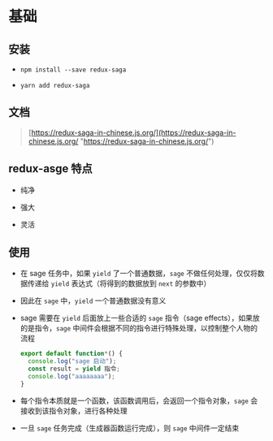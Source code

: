 # 基础

## 安装

+ `npm install --save redux-saga`

+ `yarn add redux-saga`

## 文档

> [https://redux-saga-in-chinese.js.org/](https://redux-saga-in-chinese.js.org/ "https://redux-saga-in-chinese.js.org/")

## redux-asge 特点

+ 纯净

+ 强大

+ 灵活

## 使用

+ 在 sage 任务中，如果 `yield` 了一个普通数据，`sage` 不做任何处理，仅仅将数据传递给 `yield` 表达式（将得到的数据放到 `next` 的参数中）

+ 因此在 `sage` 中，`yield` 一个普通数据没有意义

+ sage 需要在 `yield` 后面放上一些合适的 `sage` 指令（sage effects），如果放的是指令，`sage` 中间件会根据不同的指令进行特殊处理，以控制整个人物的流程

  ```js
  export default function*() {
    console.log("sage 启动");
    const result = yield 指令;
    console.log("aaaaaaaa");
  }
  ```

+ 每个指令本质就是一个函数，该函数调用后，会返回一个指令对象，`sage` 会接收到该指令对象，进行各种处理

+ 一旦 `sage` 任务完成（生成器函数运行完成），则 `sage` 中间件一定结束
